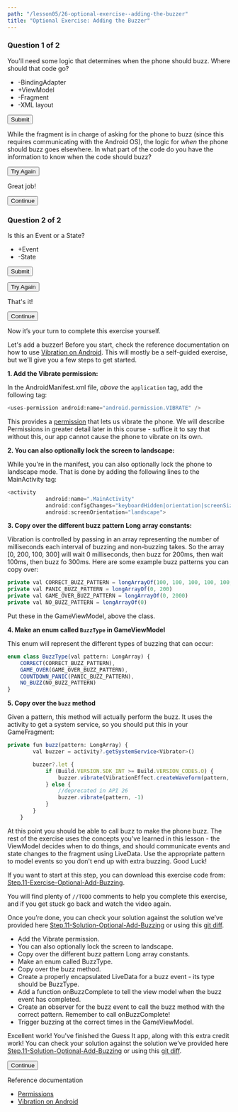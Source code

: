 ```yaml
---
path: "/lesson05/26-optional-exercise--adding-the-buzzer"
title: "Optional Exercise: Adding the Buzzer"
---
```


<youtube id="GyPwwDdRFMc"></youtube>

<h3>Question 1 of 2</h3>
<p>You'll need some logic that determines when the phone should buzz. Where should that code go?</p>
<ul>
<li>-BindingAdapter</li>
<li>+ViewModel</li>
<li>-Fragment</li>
<li>-XML layout</li>
</ul>
<button>Submit</button>

<p>While the fragment is in charge of asking for the phone to buzz (since this requires communicating with the Android OS), the logic for <em>when</em> the phone should buzz goes elsewhere. In what part of the code do you have the information to know when the code should buzz?</p>
<button>Try Again</button>

<p>Great job!</p>
<button>Continue</button>

<h3>Question 2 of 2</h3>
<p>Is this an Event or a State?</p>
<ul>
<li>+Event</li>
<li>-State</li>
</ul>
<button>Submit</button>

<button>Try Again</button>

<p>That's it!</p>
<button>Continue</button>

<p>Now it’s your turn to complete this exercise yourself.</p>
<p>Let's add a buzzer! Before you start, check the reference documentation on how to use <a target="_blank" href="https://developer.android.com/reference/android/os/Vibrator">Vibration on Android</a>. This will mostly be a self-guided exercise, but we'll give you a few steps to get started.</p>
<p><strong>1. Add the Vibrate permission:</strong> </p>
<p>In the AndroidManifest.xml file, <em>above</em> the <code>application</code> tag, add the following tag:</p>

```ts
<uses-permission android:name="android.permission.VIBRATE" />
```

<p>This provides a <a target="_blank" href="https://developer.android.com/guide/topics/permissions/overview">permission</a> that lets us vibrate the phone. We will describe Permissions in greater detail later in this course - suffice it to say that without this, our app cannot cause the phone to vibrate on its own.</p>
<p><strong>2. You can also optionally lock the screen to landscape:</strong></p>
<p>While you're in the manifest, you can also optionally lock the phone to landscape mode. That is done by adding the following lines to the MainActivity tag:</p>

```ts
<activity
            android:name=".MainActivity"
            android:configChanges="keyboardHidden|orientation|screenSize"
            android:screenOrientation="landscape">
```

<p><strong>3. Copy over the different buzz pattern Long array constants:</strong></p>
<p>Vibration is controlled by passing in an array representing the number of milliseconds each interval of buzzing and non-buzzing takes. So the array [0, 200, 100, 300] will wait 0 milliseconds, then buzz for 200ms, then wait 100ms, then buzz fo 300ms. Here are some example buzz patterns you can copy over:</p>

```ts
private val CORRECT_BUZZ_PATTERN = longArrayOf(100, 100, 100, 100, 100, 100)
private val PANIC_BUZZ_PATTERN = longArrayOf(0, 200)
private val GAME_OVER_BUZZ_PATTERN = longArrayOf(0, 2000)
private val NO_BUZZ_PATTERN = longArrayOf(0)
```

<p>Put these in the GameViewModel, above the class.</p>
<p><strong>4. Make an enum called <code>BuzzType</code> in GameViewModel</strong></p>
<p>This enum will represent the different types of buzzing that can occur:</p>

```ts
enum class BuzzType(val pattern: LongArray) {
    CORRECT(CORRECT_BUZZ_PATTERN),
    GAME_OVER(GAME_OVER_BUZZ_PATTERN),
    COUNTDOWN_PANIC(PANIC_BUZZ_PATTERN),
    NO_BUZZ(NO_BUZZ_PATTERN)
}
```

<p><strong>5. Copy over the <code>buzz</code> method</strong></p>
<p>Given a pattern, this method will actually perform the buzz. It uses the activity to get a system service, so you should put this in your GameFragment:</p>

```ts
private fun buzz(pattern: LongArray) {
        val buzzer = activity?.getSystemService<Vibrator>()

        buzzer?.let {
            if (Build.VERSION.SDK_INT >= Build.VERSION_CODES.O) {
                buzzer.vibrate(VibrationEffect.createWaveform(pattern, -1))
            } else {
                //deprecated in API 26
                buzzer.vibrate(pattern, -1)
            }
        }
    }
```

<p>At this point you should be able to call buzz to make the phone buzz. The rest of the exercise uses the concepts you've learned in this lesson - the ViewModel decides when to do things, and should communicate events and state changes to the fragment using LiveData. Use the appropriate pattern to model events so you don't end up with extra buzzing. Good Luck!</p>
<p>If you want to start at this step, you can download this exercise code from: <a target="_blank" href="https://github.com/udacity/andfun-kotlin-guess-it/archive/Step.11-Exercise-Optional-Add-Buzzing.zip">Step.11-Exercise-Optional-Add-Buzzing</a>.</p>
<p>You will find plenty of <code>//TODO</code> comments to help you complete this exercise, and if you get stuck go back and watch the video again.</p>
<p>Once you’re done, you can check your solution against the solution we’ve provided here <a target="_blank" href="https://github.com/udacity/andfun-kotlin-guess-it/tree/Step.11-Solution-Optional-Add-Buzzing">Step.11-Solution-Optional-Add-Buzzing</a> or using this <a a="" target="_blank" href="https://github.com/udacity/andfun-kotlin-guess-it/compare/Step.11-Exercise-Optional-Add-Buzzing...Step.11-Solution-Optional-Add-Buzzing">git diff</a>.</p>

<text-box variant='learningObjectives' name='Check the steps below as you implement them to complete this exercise.'>

- Add the Vibrate permission.
- You can also optionally lock the screen to landscape.
- Copy over the different buzz pattern Long array constants.
- Make an enum called BuzzType.
- Copy over the buzz method.
- Create a properly encapsulated LiveData for a buzz event - its type should be BuzzType.
- Add a function onBuzzComplete to tell the view model when the buzz event has completed.
- Create an observer for the buzz event to call the buzz method with the correct pattern. Remember to call onBuzzComplete!
- Trigger buzzing at the correct times in the GameViewModel.

</text-box>

<p>Excellent work! You've finished the Guess It app, along with this extra credit work! You can check your solution against the solution we’ve provided here <a target="_blank" href="https://github.com/udacity/andfun-kotlin-guess-it/tree/Step.11-Solution-Optional-Add-Buzzing">Step.11-Solution-Optional-Add-Buzzing</a> or using this <a target="_blank" href="https://github.com/udacity/andfun-kotlin-guess-it/compare/Step.11-Exercise-Optional-Add-Buzzing...Step.11-Solution-Optional-Add-Buzzing">git diff</a>.</p>
<button>Continue</button>

<p>Reference documentation</p>
<ul>
<li><a target="_blank" href="https://developer.android.com/guide/topics/permissions/overview">Permissions</a></li>
<li><a target="_blank" href="https://developer.android.com/reference/android/os/Vibrator">Vibration on Android</a></li>
</ul>
